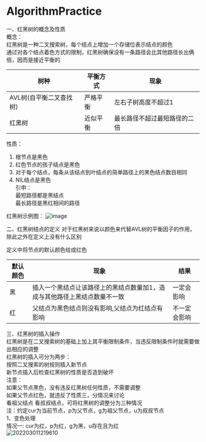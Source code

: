 # AlgorithmPractice
一、红黑树的概念及性质  
概念：  
红黑树是一种二叉搜索树，每个结点上增加一个存储位表示结点的颜色  
通过对各个结点着色方式的限制，红黑树确保没有一条路径会比其他路径长出俩倍，因而是接近平衡的  

| 树种 | 平衡方式 | 现象 |
| --- | --- | --- |
| AVL树(自平衡二叉查找树) | 严格平衡 | 左右子树高度不超过1 |
| 红黑树 | 近似平衡 | 最长路径不超过最短路径的二倍 |


性质：  
1. 根节点是黑色  
2. 红色节点的孩子结点是黑色  
3. 对于每个结点，每条从该结点到叶结点的简单路径上的黑色结点数目相同  
4. NIL结点是黑色  
引申：  
最短路径都是黑结点  
最长路径是黑红相间的路径  

红黑树示例图：
![image](https://user-images.githubusercontent.com/28468388/172529080-5c4d1155-1091-4fc7-9e2e-66950fcd6509.png)

二、红黑树结点的定义
对于红黑树来说以颜色来代替AVL树的平衡因子的作用，除此之外在定义上没有什么区别

定义中将节点的默认颜色给成红色

| 默认颜色 | 现象 | 结果 |
| --- | --- | --- |
| 黑 | 插入一个黑结点让该路径上的黑结点数量加1，造成与其他路径上黑结点数量不一致 | 一定会影响 |
| 红 | 父结点为黑色结点则没有影响,父结点为红结点有影响 | 不一定会影响 |


三、红黑树的插入操作  
红黑树是在二叉搜索树的基础上加上其平衡限制条件，当违反限制条件时就需要做出相应的调整  
红黑树的插入可分为两步：  
按照二叉搜索的树规则插入新节点  
新节点插入后检查红黑树的性质是否造到破坏  
注意：  
如果父节点黑色，没有违反红黑树任何性质，不需要调整  
如果父节点红色，就违反了性质三，分情况来讨论  
看祖父结点
看叔叔结点，可将红黑树的调整分为三种情况  
注：约定cur为当前节点，p为父节点，g为祖父节点，u为叔叔节点  
1、变色处理  
情况一: cur为红，p为红，g为黑，u存在且为红  
![202203011219610](https://user-images.githubusercontent.com/28468388/172535729-3d8cddb8-8d50-4b82-b1a5-1e495aca2fcd.gif)

